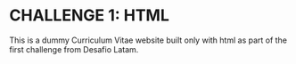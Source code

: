 # **CHALLENGE 1: HTML**

This is a dummy Curriculum Vitae website built only with html as part of the first challenge from Desafio Latam.
